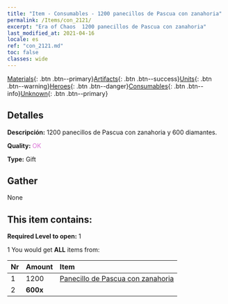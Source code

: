 ```yaml
---
title: "Item - Consumables - 1200 panecillos de Pascua con zanahoria"
permalink: /Items/con_2121/
excerpt: "Era of Chaos  1200 panecillos de Pascua con zanahoria"
last_modified_at: 2021-04-16
locale: es
ref: "con_2121.md"
toc: false
classes: wide
---
```

 [Materials](/es/Items/){: .btn .btn--primary}[Artifacts](/es/Items/Artifacts/){: .btn .btn--success}[Units](/es/Items/Units/){: .btn .btn--warning}[Heroes](/es/Items/Heroes/){: .btn .btn--danger}[Consumables](/es/Items/Consumables/){: .btn .btn--info}[Unknown](/es/Items/Unknown/){: .btn .btn--primary}

## Detalles
 **Descripción:** 1200 panecillos de Pascua con zanahoria y 600 diamantes.

 **Quality:** <span style="color: #DA70D6">OK</span>

 **Type:** Gift

## Gather

  None

## This item contains:

 **Required Level to open:** 1

 1 You would get **ALL** items  from:

  | Nr | Amount |     Item    |
  |:---|:-------|:------------|
  | 1 | 1200 | [Panecillo de Pascua con zanahoria](/es/Items/con_2119/) |  | 
  | 2 |  **600x** | <i class="fas fa-gem"/> |  | 
